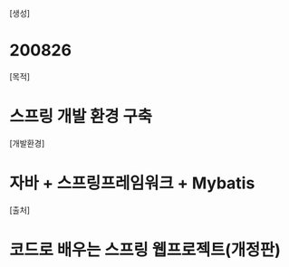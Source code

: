 [생성]
 # 200826

[목적]
 # 스프링 개발 환경 구축

[개발환경] 
 # 자바 + 스프링프레임워크 + Mybatis

[출처]
 # 코드로 배우는 스프링 웹프로젝트(개정판)
